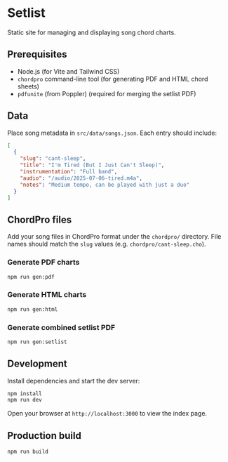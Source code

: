# Setlist

Static site for managing and displaying song chord charts.

## Prerequisites

- Node.js (for Vite and Tailwind CSS)
- `chordpro` command-line tool (for generating PDF and HTML chord sheets)
- `pdfunite` (from Poppler) (required for merging the setlist PDF)

## Data

Place song metadata in `src/data/songs.json`. Each entry should include:

```json
[
  {
    "slug": "cant-sleep",
    "title": "I'm Tired (But I Just Can't Sleep)",
    "instrumentation": "Full band",
    "audio": "/audio/2025-07-06-tired.m4a",
    "notes": "Medium tempo, can be played with just a duo"
  }
]
```

## ChordPro files

Add your song files in ChordPro format under the `chordpro/` directory. File names should match the `slug` values (e.g. `chordpro/cant-sleep.cho`).

### Generate PDF charts

```bash
npm run gen:pdf
```

### Generate HTML charts

```bash
npm run gen:html
```

### Generate combined setlist PDF

```bash
npm run gen:setlist
```

## Development

Install dependencies and start the dev server:

```bash
npm install
npm run dev
```

Open your browser at `http://localhost:3000` to view the index page.

## Production build

```bash
npm run build
```